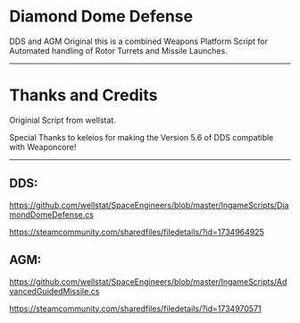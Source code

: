 # Diamond Dome Defense 

DDS and AGM Original this is a combined Weapons Platform Script for Automated handling of Rotor Turrets and Missile Launches.

***

# Thanks and Credits

Originial Script from wellstat.

Special Thanks to keleios for making the Version 5.6 of DDS compatible with Weaponcore!

***

## DDS:
https://github.com/wellstat/SpaceEngineers/blob/master/IngameScripts/DiamondDomeDefense.cs

https://steamcommunity.com/sharedfiles/filedetails/?id=1734964925
## AGM:
https://github.com/wellstat/SpaceEngineers/blob/master/IngameScripts/AdvancedGuidedMissile.cs

https://steamcommunity.com/sharedfiles/filedetails/?id=1734970571

